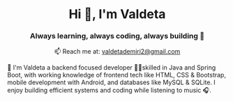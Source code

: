<h1 align="center">Hi 👋, I'm Valdeta</h1>
<h3 align="center">Always learning, always coding, always building 🚀</h3>

<p align="center">
  📫 Reach me at: <a href="mailto:valdetademiri2@gmail.com">valdetademiri2@gmail.com</a>
</p>
👋 I'm Valdeta a backend focused developer 🧑‍💻skilled in Java and Spring Boot, with working knowledge of frontend tech like HTML, CSS & Bootstrap, mobile development with Android, and databases like MySQL & SQLite. I enjoy building efficient systems and coding while listening to music 🎧.

